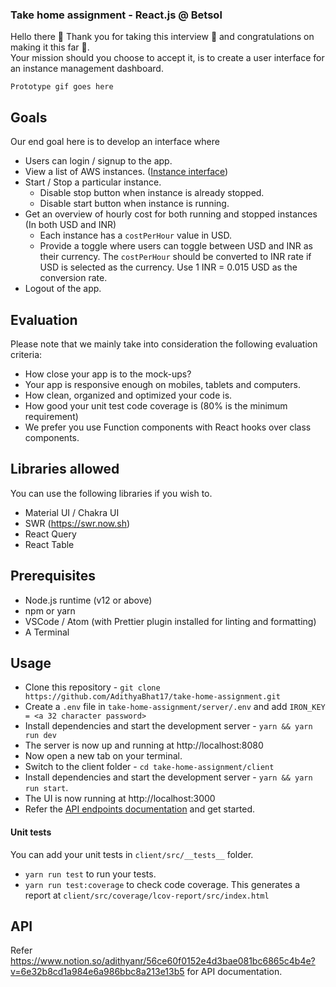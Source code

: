 ### Take home assignment - React.js @ Betsol

Hello there 👋 Thank you for taking this interview 🙏 and congratulations on making it this far 🎉.  
Your mission should you choose to accept it, is to create a user interface for an instance management dashboard.

    Prototype gif goes here

## Goals

Our end goal here is to develop an interface where

- Users can login / signup to the app.
- View a list of AWS instances. ([Instance interface](https://www.notion.so/adithyanr/Instance-interface-9a2283e449474dbf81b90d42ce5afb12))
- Start / Stop a particular instance.
  - Disable stop button when instance is already stopped.
  - Disable start button when instance is running.
- Get an overview of hourly cost for both running and stopped instances (In both USD and INR)
  - Each instance has a `costPerHour` value in USD.
  - Provide a toggle where users can toggle between USD and INR as their currency. The `costPerHour` should be converted to INR rate if USD is selected as the currency. Use 1 INR = 0.015 USD as the conversion rate.
- Logout of the app.

## Evaluation

Please note that we mainly take into consideration the following evaluation criteria:

- How close your app is to the mock-ups?
- Your app is responsive enough on mobiles, tablets and computers.
- How clean, organized and optimized your code is.
- How good your unit test code coverage is (80% is the minimum requirement)
- We prefer you use Function components with React hooks over class components.

## Libraries allowed

You can use the following libraries if you wish to.

- Material UI / Chakra UI
- SWR (https://swr.now.sh)
- React Query
- React Table

## Prerequisites

- Node.js runtime (v12 or above)
- npm or yarn
- VSCode / Atom (with Prettier plugin installed for linting and formatting)
- A Terminal

## Usage

- Clone this repository - `git clone https://github.com/AdithyaBhat17/take-home-assignment.git`
- Create a `.env` file in `take-home-assignment/server/.env` and add
  `IRON_KEY = <a 32 character password>`
- Install dependencies and start the development server - `yarn && yarn run dev`
- The server is now up and running at http://localhost:8080
- Now open a new tab on your terminal.
- Switch to the client folder - `cd take-home-assignment/client`
- Install dependencies and start the development server - `yarn && yarn run start`.
- The UI is now running at http://localhost:3000
- Refer the [API endpoints documentation](https://www.notion.so/adithyanr/56ce60f0152e4d3bae081bc6865c4b4e?v=6e32b8cd1a984e6a986bbc8a213e13b5) and get started.

#### Unit tests

You can add your unit tests in `client/src/__tests__` folder.

- `yarn run test` to run your tests.
- `yarn run test:coverage` to check code coverage. This generates a report at `client/src/coverage/lcov-report/src/index.html`

## API

Refer https://www.notion.so/adithyanr/56ce60f0152e4d3bae081bc6865c4b4e?v=6e32b8cd1a984e6a986bbc8a213e13b5 for API documentation.
